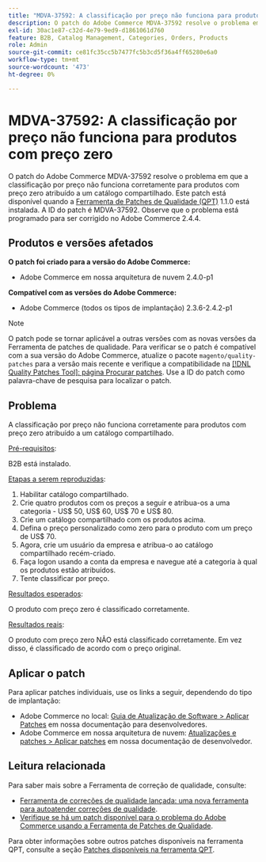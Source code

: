 ```yaml
---
title: "MDVA-37592: A classificação por preço não funciona para produtos com preço zero"
description: O patch do Adobe Commerce MDVA-37592 resolve o problema em que a classificação por preço não funciona corretamente para produtos com preço zero atribuído a um catálogo compartilhado. Este patch está disponível quando a [Ferramenta de correções de qualidade (QPT)](/help/announcements/adobe-commerce-announcements/magento-quality-patches-released-new-tool-to-self-serve-quality-patches.md) 1.1.0 está instalada. A ID do patch é MDVA-37592. Observe que o problema está programado para ser corrigido no Adobe Commerce 2.4.4.
exl-id: 30ac1e87-c32d-4e79-9ed9-d1861061d760
feature: B2B, Catalog Management, Categories, Orders, Products
role: Admin
source-git-commit: ce81fc35cc5b7477fc5b3cd5f36a4ff65280e6a0
workflow-type: tm+mt
source-wordcount: '473'
ht-degree: 0%

---
```


# MDVA-37592: A classificação por preço não funciona para produtos com preço zero

O patch do Adobe Commerce MDVA-37592 resolve o problema em que a classificação por preço não funciona corretamente para produtos com preço zero atribuído a um catálogo compartilhado. Este patch está disponível quando a [Ferramenta de Patches de Qualidade (QPT)](/help/announcements/adobe-commerce-announcements/magento-quality-patches-released-new-tool-to-self-serve-quality-patches.md) 1.1.0 está instalada. A ID do patch é MDVA-37592. Observe que o problema está programado para ser corrigido no Adobe Commerce 2.4.4.

## Produtos e versões afetados

**O patch foi criado para a versão do Adobe Commerce:**

* Adobe Commerce em nossa arquitetura de nuvem 2.4.0-p1

**Compatível com as versões do Adobe Commerce:**

* Adobe Commerce (todos os tipos de implantação) 2.3.6-2.4.2-p1

>[!NOTE]
>
>O patch pode se tornar aplicável a outras versões com as novas versões da Ferramenta de patches de qualidade. Para verificar se o patch é compatível com a sua versão do Adobe Commerce, atualize o pacote `magento/quality-patches` para a versão mais recente e verifique a compatibilidade na [[!DNL Quality Patches Tool]: página Procurar patches](https://devdocs.magento.com/quality-patches/tool.html#patch-grid). Use a ID do patch como palavra-chave de pesquisa para localizar o patch.

## Problema

A classificação por preço não funciona corretamente para produtos com preço zero atribuído a um catálogo compartilhado.

<u>Pré-requisitos</u>:

B2B está instalado.

<u>Etapas a serem reproduzidas</u>:

1. Habilitar catálogo compartilhado.
1. Crie quatro produtos com os preços a seguir e atribua-os a uma categoria - US$ 50, US$ 60, US$ 70 e US$ 80.
1. Crie um catálogo compartilhado com os produtos acima.
1. Defina o preço personalizado como zero para o produto com um preço de US$ 70.
1. Agora, crie um usuário da empresa e atribua-o ao catálogo compartilhado recém-criado.
1. Faça logon usando a conta da empresa e navegue até a categoria à qual os produtos estão atribuídos.
1. Tente classificar por preço.

<u>Resultados esperados</u>:

O produto com preço zero é classificado corretamente.

<u>Resultados reais</u>:

O produto com preço zero NÃO está classificado corretamente. Em vez disso, é classificado de acordo com o preço original.

## Aplicar o patch

Para aplicar patches individuais, use os links a seguir, dependendo do tipo de implantação:

* Adobe Commerce no local: [Guia de Atualização de Software > Aplicar Patches](https://devdocs.magento.com/guides/v2.4/comp-mgr/patching/mqp.html) em nossa documentação para desenvolvedores.
* Adobe Commerce em nossa arquitetura de nuvem: [Atualizações e patches > Aplicar patches](https://devdocs.magento.com/cloud/project/project-patch.html) em nossa documentação de desenvolvedor.

## Leitura relacionada

Para saber mais sobre a Ferramenta de correção de qualidade, consulte:

* [Ferramenta de correções de qualidade lançada: uma nova ferramenta para autoatender correções de qualidade](/help/announcements/adobe-commerce-announcements/magento-quality-patches-released-new-tool-to-self-serve-quality-patches.md).
* [Verifique se há um patch disponível para o problema do Adobe Commerce usando a Ferramenta de Patches de Qualidade](/help/support-tools/patches-available-in-qpt-tool/check-patch-for-magento-issue-with-magento-quality-patches.md).

Para obter informações sobre outros patches disponíveis na ferramenta QPT, consulte a seção [Patches disponíveis na ferramenta QPT](https://support.magento.com/hc/en-us/sections/360010506631-Patches-available-in-QPT-tool-).
